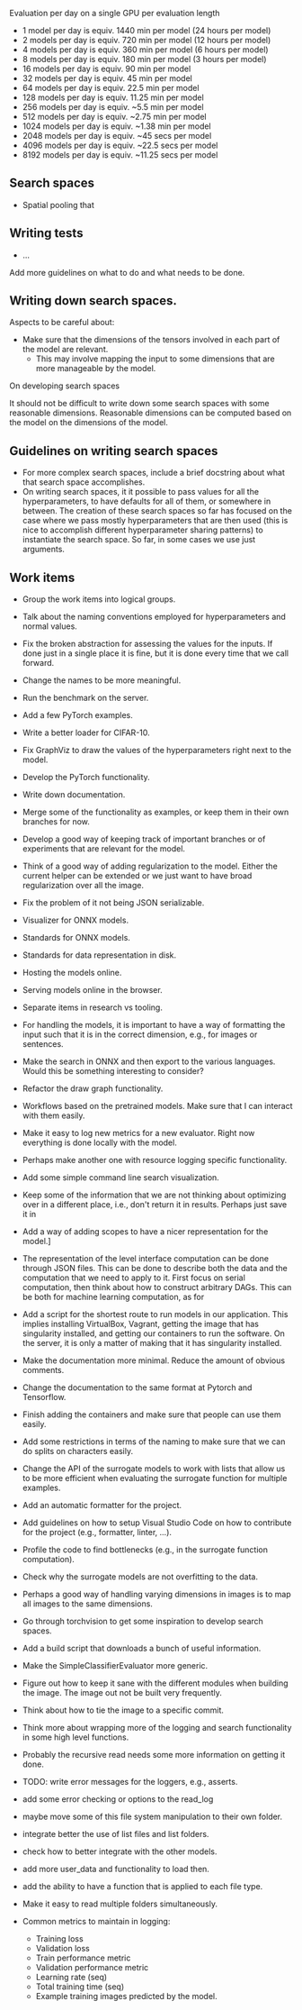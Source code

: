 
Evaluation per day on a single GPU per evaluation length
* 1 model per day is equiv. 1440 min per model (24 hours per model)
* 2 models per day is equiv. 720 min per model (12 hours per model)
* 4 models per day is equiv. 360 min per model (6 hours per model)
* 8 models per day is equiv. 180 min per model (3 hours per model)
* 16 models per day is equiv. 90 min per model
* 32 models per day is equiv. 45 min per model
* 64 models per day is equiv. 22.5 min per model
* 128 models per day is equiv. 11.25 min per model
* 256 models per day is equiv. ~5.5 min per model
* 512 models per day is equiv. ~2.75 min per model
* 1024 models per day is equiv. ~1.38 min per model
* 2048 models per day is equiv. ~45 secs per model
* 4096 models per day is equiv. ~22.5 secs per model
* 8192 models per day is equiv. ~11.25 secs per model

## Search spaces
* Spatial pooling that

## Writing tests
* ...


Add more guidelines on what to do and what needs to be done.

## Writing down search spaces.

Aspects to be careful about:
* Make sure that the dimensions of the tensors involved in each part of the model are relevant.
    * This may involve mapping the input to some dimensions that are more manageable by the model.

On developing search spaces

It should not be difficult to write down some search spaces with some reasonable dimensions.
Reasonable dimensions can be computed based on the model on the dimensions of the model.

## Guidelines on writing search spaces
* For more complex search spaces, include a brief docstring about what that search space accomplishes.
* On writing search spaces, it it possible to pass values for all the hyperparameters, to have defaults for all of them, or somewhere in between. The creation of these search spaces so far has focused on the case where we pass mostly hyperparameters that are then used (this is nice to accomplish different hyperparameter sharing patterns) to instantiate the search space. So far, in some cases we use just arguments.

## Work items
* Group the work items into logical groups.

* Talk about the naming conventions employed for hyperparameters and normal values.
* Fix the broken abstraction for assessing the values for the inputs. If done just in a single place it is fine, but it is done every time that we call forward.
* Change the names to be more meaningful.
* Run the benchmark on the server.
* Add a few PyTorch examples.
* Write a better loader for CIFAR-10.
* Fix GraphViz to draw the values of the hyperparameters right next to the model.
* Develop the PyTorch functionality.
* Write down documentation.
* Merge some of the functionality as examples, or keep them in their own branches for now.
* Develop a good way of keeping track of important branches or of experiments that are relevant for the model.
* Think of a good way of adding regularization to the model. Either the current helper can be extended or we just want to have broad regularization over all the image.
* Fix the problem of it not being JSON serializable.
* Visualizer for ONNX models.
* Standards for ONNX models.
* Standards for data representation in disk.
* Hosting the models online.
* Serving models online in the browser.
* Separate items in research vs tooling.
* For handling the models, it is important to have a way of formatting the input such that it is in the correct dimension, e.g., for images or sentences.
* Make the search in ONNX and then export to the various languages. Would this be something interesting to consider?
* Refactor the draw graph functionality.
* Workflows based on the pretrained models. Make sure that I can interact with them easily.
* Make it easy to log new metrics for a new evaluator. Right now everything is done locally with the model.
* Perhaps make another one with resource logging specific functionality.
* Add some simple command line search visualization.
* Keep some of the information that we are not thinking about optimizing over in a different place, i.e., don't return it in results. Perhaps just save it in
* Add a way of adding scopes to have a nicer representation for the model.]
* The representation of the level interface computation can be done through JSON files. This can be done to describe both the data and the computation that we need to apply to it. First focus on serial computation, then think about how to construct arbitrary DAGs. This can be both for machine learning computation, as for
* Add a script for the shortest route to run models in our application. This implies installing VirtualBox, Vagrant, getting the image that has singularity installed, and getting our containers to run the software. On the server, it is only a matter of making that it has singularity installed.
* Make the documentation more minimal. Reduce the amount of obvious comments.
* Change the documentation to the same format at Pytorch and Tensorflow.
* Finish adding the containers and make sure that people can use them easily.
* Add some restrictions in terms of the naming to make sure that we can do splits on characters easily.
* Change the API of the surrogate models to work with lists that allow us to be more efficient when evaluating the surrogate function for multiple examples.
* Add an automatic formatter for the project.
* Add guidelines on how to setup Visual Studio Code on how to contribute for the project (e.g., formatter, linter, ...).
* Profile the code to find bottlenecks (e.g., in the surrogate function computation).
* Check why the surrogate models are not overfitting to the data.
* Perhaps a good way of handling varying dimensions in images is to map all images to the same dimensions.
* Go through torchvision to get some inspiration to develop search spaces.
* Add a build script that downloads a bunch of useful information.
* Make the SimpleClassifierEvaluator more generic.
* Figure out how to keep it sane with the different modules when building the image. The image out not be built very frequently.
* Think about how to tie the image to a specific commit.
* Think more about wrapping more of the logging and search functionality in some high level functions.
* Probably the recursive read needs some more information on getting it done.
* TODO: write error messages for the loggers, e.g., asserts.
* add some error checking or options to the read_log
* maybe move some of this file system manipulation to their own folder.
* integrate better the use of list files and list folders.
* check how to better integrate with the other models.
* add more user_data and functionality to load then.
* add the ability to have a function that is applied to each file type.
* Make it easy to read multiple folders simultaneously.

* Common metrics to maintain in logging:
    * Training loss
    * Validation loss
    * Train performance metric
    * Validation performance metric
    * Learning rate (seq)
    * Total training time (seq)
    * Example training images predicted by the model.
